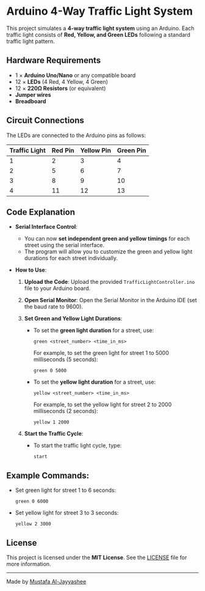# Arduino 4-Way Traffic Light System

This project simulates a **4-way traffic light system** using an Arduino.
Each traffic light consists of **Red, Yellow, and Green LEDs** following a standard traffic light pattern.

## Hardware Requirements
- 1 × **Arduino Uno/Nano** or any compatible board
- 12 × **LEDs** (4 Red, 4 Yellow, 4 Green)
- 12 × **220Ω Resistors** (or equivalent)
- **Jumper wires**
- **Breadboard**

## Circuit Connections
The LEDs are connected to the Arduino pins as follows:

| Traffic Light | Red Pin | Yellow Pin | Green Pin |
|---------------|---------|------------|-----------|
| 1             | 2       | 3          | 4         |
| 2             | 5       | 6          | 7         |
| 3             | 8       | 9          | 10        |
| 4             | 11      | 12         | 13        |

## Code Explanation
- **Serial Interface Control**:
  - You can now **set independent green and yellow timings** for each street using the serial interface.
  - The program will allow you to customize the green and yellow light durations for each street individually.
  
- **How to Use**:
  1. **Upload the Code**: Upload the provided `TrafficLightController.ino` file to your Arduino board.
  2. **Open Serial Monitor**: Open the Serial Monitor in the Arduino IDE (set the baud rate to 9600).
  
  3. **Set Green and Yellow Light Durations**:
     - To set the **green light duration** for a street, use:
       ```
       green <street_number> <time_in_ms>
       ```
       For example, to set the green light for street 1 to 5000 milliseconds (5 seconds):
       ```
       green 0 5000
       ```

     - To set the **yellow light duration** for a street, use:
       ```
       yellow <street_number> <time_in_ms>
       ```
       For example, to set the yellow light for street 2 to 2000 milliseconds (2 seconds):
       ```
       yellow 1 2000
       ```

  4. **Start the Traffic Cycle**:
     - To start the traffic light cycle, type:
       ```
       start
       ```

## Example Commands:
- Set green light for street 1 to 6 seconds:
  ```
  green 0 6000
  ```
- Set yellow light for street 3 to 3 seconds:
  ```
  yellow 2 3000
  ```

## License
This project is licensed under the **MIT License**. See the [LICENSE](LICENSE) file for more information.

---

Made by [Mustafa Al-Jayyashee](https://github.com/aljayyashee)

